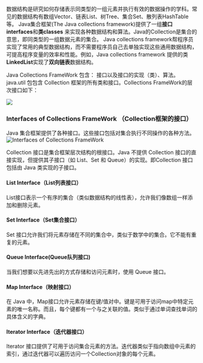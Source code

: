 数据结构是研究如何存储表示同类型的一组元素并执行有效的数据操作的学科。常见的数据结构有数组Vector、链表List、树Tree、集合Set、散列表HashTable等。
Java集合框架(The Java collections framework)提供了一组**接口interfaces**和**类classes** 来实现各种数据结构和算法。Java的Collection是集合的意思，即同类型的一组数据元素的集合。
Java collections framework帮程序员实现了常用的典型数据结构，而不需要程序员自己去单独实现这些通用数据结构，可提高程序变量的效率和性能。例如，Java collections framework 提供的类**LinkedList**实现了**双向链表**数据结构。

Java Collections FrameWork 包含： 接口以及接口的实现（类）、算法。java.util 包包含 Collection 框架的所有类和接口。Collections FrameWork的层次接口如下：

![](https://static.javatpoint.com/images/java-collection-hierarchy.png)

### Interfaces of Collections FrameWork （Collection框架的接口）

Java 集合框架提供了各种接口。这些接口包括对集合执行不同操作的各种方法。
![Interfaces of Collections FrameWork](https://cdn.programiz.com/sites/tutorial2program/files/Java-Collections.png)

Collection 接口是集合框架层次结构的根接口。Java 不提供 Collection 接口的直接实现，但提供其子接口（如 List、Set 和 Queue）的实现。即Collection 接口包括由 Java 类实现的子接口。

#### List Interface（List列表接口）

List接口表示一个有序的集合（类似数据结构的线性表），允许我们像数组一样添加和删除元素。

#### Set Interface（Set集合接口）

Set 接口允许我们将元素存储在不同的集合中，类似于数学中的集合。它不能有重复的元素。

#### Queue Interface(Queue队列接口)

当我们想要以先进先出的方式存储和访问元素时，使用 Queue 接口。

#### Map Interface（映射接口）
在 Java 中，Map接口允许元素存储在键/值对中。键是可用于访问map中特定元素的唯一名称。而且，每个键都有一个与之关联的值。类似于通过单词查找单词的具体含义的字典。

####  Iterator Interface（迭代器接口）
Iterator 接口提供了可用于访问集合元素的方法。迭代器类似于指向数组中元素的索引，通过迭代器可以遍历访问一个Collection对象的每个元素。
